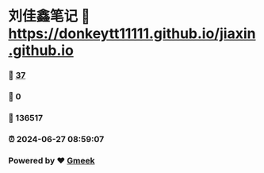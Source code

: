 # 刘佳鑫笔记 :link: https://donkeytt11111.github.io/jiaxin.github.io 
### :page_facing_up: [37](https://donkeytt11111.github.io/jiaxin.github.io/tag.html) 
### :speech_balloon: 0 
### :hibiscus: 136517 
### :alarm_clock: 2024-06-27 08:59:07 
### Powered by :heart: [Gmeek](https://github.com/Meekdai/Gmeek)
